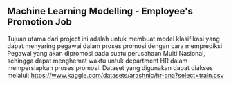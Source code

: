 ## Machine Learning Modelling - Employee's Promotion Job

Tujuan utama dari project ini adalah untuk membuat model klasifikasi yang dapat menyaring pegawai dalam proses promosi dengan cara memprediksi Pegawai yang akan dipromosi pada suatu perusahaan Multi Nasional, sehingga dapat menghemat waktu untuk department HR dalam mempersiapkan proses promosi. Dataset yang digunakan dapat diakses melalui: https://www.kaggle.com/datasets/arashnic/hr-ana?select=train.csv



